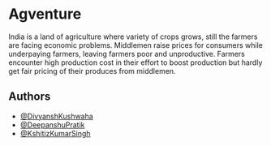 
# Agventure

India is a land of agriculture where variety of crops grows, still the farmers are facing economic problems. Middlemen raise prices for consumers while underpaying farmers, leaving farmers poor and unproductive. Farmers encounter high production cost in their effort to boost production but hardly get fair pricing of their produces from middlemen.


## Authors

- [@DivyanshKushwaha](https://github.com/divyansh-dxn)
- [@DeepanshuPratik](https://github.com/DeepanshuPratik)
- [@KshitizKumarSingh](https://github.com/kshitizsingh452)

